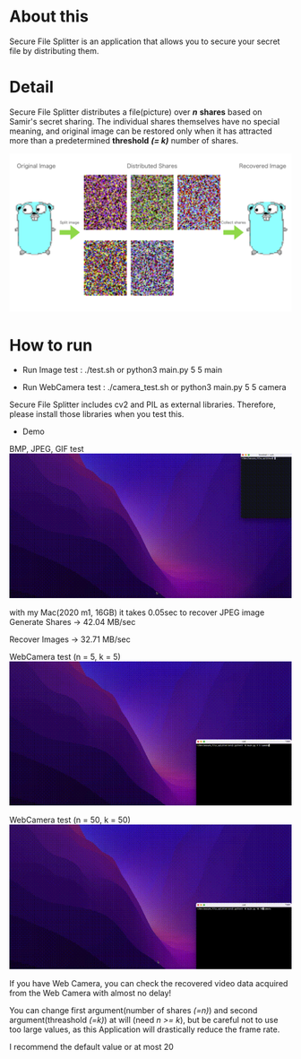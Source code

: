 # About this

Secure File Splitter is an application that allows you to secure your secret file by distributing them.

# Detail

Secure File Splitter distributes a file(picture) over ***n*** **shares** based on Samir's secret sharing.
The individual shares themselves have no special meaning, and original image can be restored only when it has attracted more than a predetermined **threshold** ***(= k)*** number of shares.


![explain](./docs/explain.png)

# How to run

- Run Image test : ./test.sh or python3 main.py 5 5 main

- Run WebCamera test : ./camera_test.sh or python3 main.py 5 5 camera


Secure File Splitter includes cv2 and PIL as external libraries.
Therefore, please install those libraries when you test this.

- Demo

BMP, JPEG, GIF test\
![JPEG](./docs/demo.gif)

with my Mac(2020 m1, 16GB) it takes 0.05sec to recover JPEG image\
Generate Shares -> 42.04 MB/sec

Recover Images -> 32.71 MB/sec


WebCamera test (n = 5, k = 5)\
![WebCamera1](./docs/nk55.gif)

WebCamera test (n = 50, k = 50)\
![WebCamera2](./docs/nk5050.gif)


If you have Web Camera, you can check the recovered video data acquired from the Web Camera with almost no delay!

You can change first argument(number of shares *(=n)*) and second argument(threashold *(=k)*) at will (need *n >= k*),
but be careful not to use too large values,
as this Application will drastically reduce the frame rate.

I recommend the default value or at most 20